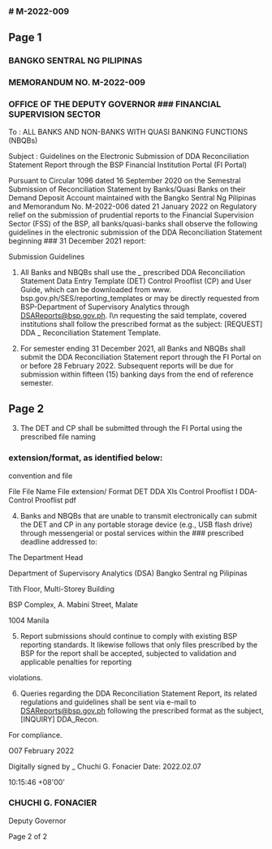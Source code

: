 ### # M-2022-009

## Page 1

### BANGKO SENTRAL NG PILIPINAS

### MEMORANDUM NO. M-2022-009

### OFFICE OF THE DEPUTY GOVERNOR ### FINANCIAL SUPERVISION SECTOR

To : ALL BANKS AND NON-BANKS WITH QUASI BANKING FUNCTIONS (NBQBs)

Subject : Guidelines on the Electronic Submission of DDA Reconciliation Statement Report through the BSP Financial Institution Portal (FI Portal)

Pursuant to Circular 1096 dated 16 September 2020 on the Semestral Submission of Reconciliation Statement by Banks/Quasi Banks on their Demand Deposit Account maintained with the Bangko Sentral Ng Pilipinas and Memorandum No. M-2022-006 dated 21 January 2022 on Regulatory relief on the submission of prudential reports to the Financial Supervision Sector (FSS) of the BSP, all banks/quasi-banks shall observe the following guidelines in the electronic submission of the DDA Reconciliation Statement beginning ### 31 December 2021 report:

Submission Guidelines

1. All Banks and NBQBs shall use the _ prescribed DDA Reconciliation Statement Data Entry Template (DET) Control Prooflist (CP) and User Guide, which can be downloaded from www. bsp.gov.ph/SES/reporting_templates or may be directly requested from BSP-Department of Supervisory Analytics through DSAReports@bsp.gov.ph. I\n requesting the said template, covered institutions shall follow the prescribed format as the subject: [REQUEST] DDA _ Reconciliation Statement Template.

2. For semester ending 31 December 2021, all Banks and NBQBs shall submit the DDA Reconciliation Statement report through the FI Portal on or before 28 February 2022. Subsequent reports will be due for submission within fifteen (15) banking days from the end of reference semester.

## Page 2

3. The DET and CP shall be submitted through the FI Portal using the prescribed file naming

### extension/format, as identified below:

convention and file

File File Name File extension/ Format DET DDA Xls Control Prooflist I DDA-Control Prooflist pdf

4. Banks and NBQBs that are unable to transmit electronically can submit the DET and CP in any portable storage device (e.g., USB flash drive) through messengerial or postal services within the ### prescribed deadline addressed to:

The Department Head

Department of Supervisory Analytics (DSA) Bangko Sentral ng Pilipinas

Tith Floor, Multi-Storey Building

BSP Complex, A. Mabini Street, Malate

1004 Manila

5. Report submissions should continue to comply with existing BSP reporting standards. It likewise follows that only files prescribed by the BSP for the report shall be accepted, subjected to validation and applicable penalties for reporting

violations.

6. Queries regarding the DDA Reconciliation Statement Report, its related regulations and guidelines shall be sent via e-mail to DSAReports@bsp.gov.ph following the prescribed format as the subject, [INQUIRY] DDA_Recon.

For compliance.

O07 February 2022

Digitally signed by _ Chuchi G. Fonacier Date: 2022.02.07

10:15:46 +08'00'

### CHUCHI G. FONACIER

Deputy Governor

Page 2 of 2 